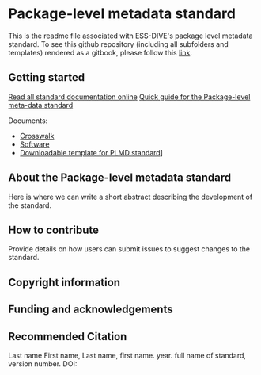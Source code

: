 # Package-level metadata standard

This is the readme file associated with ESS-DIVE's package level metadata standard. To see this github repository \(including all subfolders and templates\) rendered as a gitbook, please follow this [link](https://app.gitbook.com/@ess-dive/s/package-level-metadata-standard/).

## Getting started
[Read all standard documentation online](https://ess-dive.gitbook.io/package-level-metadata-standard/-MFBgaEBNx1ceW98_yOA/)
[Quick guide for the Package-level meta-data standard](specifications/plmd-guide.md)

Documents:
- [Crosswalk](specifications/plmd-crosswalk.md)
- [Software](/scripts-and-software/software-example.md)
- [Downloadable template for PLMD standard](/templates/plmd-template.md)]

## About the Package-level metadata standard

Here is where we can write a short abstract describing the development of the standard.

## How to contribute

Provide details on how users can submit issues to suggest changes to the standard.

## Copyright information

## Funding and acknowledgements

## Recommended Citation

Last name First name, Last name, first name. year. full name of standard, version number. DOI:
